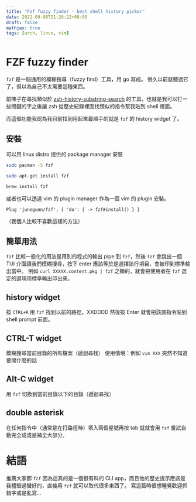 ```yaml
---
title: "Fzf fuzzy finder - best shell history picker"
date: 2022-09-08T21:26:22+08:00
draft: false
mathjax: true
tags: [arch, linux, vim]
---
```


# FZF fuzzy finder

`fzf` 是一個通用的模糊搜尋（fuzzy find）工具，用 go 寫成。
很久以前就聽過它了，但以為自己不太需要這種東西。

前陣子在尋找類似於 [zsh-history-substring-search](https://github.com/zsh-users/zsh-history-substring-search) 的工具，也就是我可以打一些關鍵的字之後讓 zsh 從歷史紀錄裡面找類似的指令幫我貼到 shell 裡面。

而這個功能我認為我目前找到用起來最順手的就是 `fzf` 的 history widget 了。

## 安裝

可以用 linux distro 提供的 package manager 安裝

```bash
sudo pacman -S fzf
```

```bash
sudo apt-get install fzf
```

```bash
brew install fzf
```

或者也可以透過 vim 的 plugin manager 作為一個 vim 的 plugin 安裝。

```vim
Plug 'junegunn/fzf', { 'do': { -> fzf#install() } }
```

（我個人比較不喜歡這樣的方法）

## 簡單用法

`fzf` 比較一般化的用法是用別的程式的輸出 pipe 到 `fzf`，然後 `fzf` 會跳出一個 TUI 介面讓我們模糊搜尋，按下 enter 應該等於是選擇該行項目，會被印到標準輸出當中。
例如 `curl XXXXX.content.pkg | fzf` 之類的，就會把使用者在 `fzf` 選定的選項用標準輸出印出來。

## history widget
按 `CTRL+R` 用 `fzf` 找到以前的路徑。XXDDDD
然後按 Enter 就會把該調指令貼到 shell prompt 前面。

## CTRL-T widget
模糊搜尋當前目錄的所有檔案（遞迴尋找）
使用情境：例如 `vim XXX` 突然不知道要開什麼的話

## Alt-C widget
用 `fzf` 切換到當前目錄以下的目錄（遞迴尋找）

## double asterisk
在任何指令中（通常是在打路徑時）填入兩個星號再按 tab 就就會用 `fzf` 嘗試自動完全成或是補全大部分。

# 結語
推薦大家都 `fzf` 因為這真的是一個很有料的 CLI app，而且他的歷史提示應該是我體驗過蠻好的，直接用 `fzf` 就可以取代很多東西了。
寫這篇時很想睡覺歡迎抓錯字或是亂寫…
